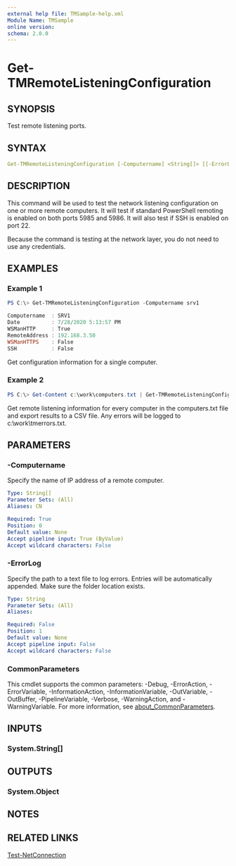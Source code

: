 ```yaml
---
external help file: TMSample-help.xml
Module Name: TMSample
online version:
schema: 2.0.0
---
```


# Get-TMRemoteListeningConfiguration

## SYNOPSIS

Test remote listening ports.

## SYNTAX

```yaml
Get-TMRemoteListeningConfiguration [-Computername] <String[]> [[-ErrorLog] <String>] [<CommonParameters>]
```

## DESCRIPTION

This command will be used to test the network listening configuration on one or more remote computers. It will test if standard PowerShell remoting is enabled on both ports 5985 and 5986. It will also test if SSH is enabled on port 22.

Because the command is testing at the network layer, you do not need to use any credentials.

## EXAMPLES

### Example 1

```powershell
PS C:\> Get-TMRemoteListeningConfiguration -Computername srv1

Computername  : SRV1
Date          : 7/28/2020 5:13:57 PM
WSManHTTP     : True
RemoteAddress : 192.168.3.50
WSManHTTPS    : False
SSH           : False
```

Get configuration information for a single computer.

### Example 2

```powershell
PS C:\> Get-Content c:\work\computers.txt | Get-TMRemoteListeningConfiguration -errorlog c:\work\tmerrors.txt | Export-CSV c:\work\results.csv -NoTypeinformation
```

Get remote listening information for every computer in the computers.txt file and export results to a CSV file. Any errors will be logged to c:\work\tmerrors.txt.


## PARAMETERS

### -Computername

Specify the name of IP address of a remote computer.

```yaml
Type: String[]
Parameter Sets: (All)
Aliases: CN

Required: True
Position: 0
Default value: None
Accept pipeline input: True (ByValue)
Accept wildcard characters: False
```

### -ErrorLog

Specify the path to a text file to log errors. Entries will be automatically appended. Make sure the folder location exists.

```yaml
Type: String
Parameter Sets: (All)
Aliases:

Required: False
Position: 1
Default value: None
Accept pipeline input: False
Accept wildcard characters: False
```

### CommonParameters

This cmdlet supports the common parameters: -Debug, -ErrorAction, -ErrorVariable, -InformationAction, -InformationVariable, -OutVariable, -OutBuffer, -PipelineVariable, -Verbose, -WarningAction, and -WarningVariable. For more information, see [about_CommonParameters](http://go.microsoft.com/fwlink/?LinkID=113216).

## INPUTS

### System.String[]

## OUTPUTS

### System.Object

## NOTES

## RELATED LINKS

[Test-NetConnection]()
